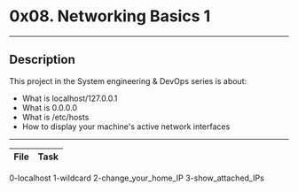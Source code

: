 # 0x08. Networking Basics 1
---
## Description

This project in the System engineering & DevOps series is about:

* What is localhost/127.0.0.1
* What is 0.0.0.0
* What is /etc/hosts
* How to display your machine's active network interfaces

---
File|Task
---|---
0-localhost
1-wildcard
2-change_your_home_IP
3-show_attached_IPs
